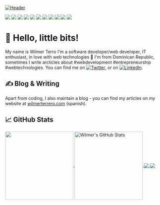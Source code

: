 [![Header](https://raw.githubusercontent.com/wilmerterrero/wilmerterrero/master/header.png "Header")](https://wilmerterrero.com/)

<!-- ICONS -->
![](https://img.shields.io/badge/OS-Linux-informational?style=flat&logo=linux&logoColor=white&color=2D1650)
![](https://img.shields.io/badge/Code-JavaScript-informational?style=flat&logo=javascript&logoColor=white&color=2D1650)
![](https://img.shields.io/badge/Code-React-informational?style=flat&logo=react&logoColor=white&color=2D1650)
![](https://img.shields.io/badge/Code-PHP-informational?style=flat&logo=php&logoColor=white&color=2D1650)
![](https://img.shields.io/badge/Code-Laravel-informational?style=flat&logo=laravel&logoColor=white&color=2D1650)
![](https://img.shields.io/badge/Code-Csharp-informational?style=flat&logo=c-sharp&logoColor=white&color=2D1650)
![](https://img.shields.io/badge/Design-Figma-informational?style=flat&logo=figma&logoColor=white&color=2D1650)
![](https://img.shields.io/badge/Design-Inkscape-informational?style=flat&logo=inkscape&logoColor=white&color=2D1650)
![](https://img.shields.io/badge/SQL-MySQL-informational?style=flat&logo=mysql&logoColor=white&color=2D1650)
![](https://img.shields.io/badge/SQL-TSQL-informational?style=flat&logo=microsoft-sql-server&logoColor=white&color=2D1650)
![](https://img.shields.io/badge/API-GraphQL-informational?style=flat&logo=graphql&logoColor=white&color=2D1650)

# &#x1F47E; Hello, little bits!
My name is Wilmer Terro I'm a software developer/web developer, IT enthusiast, in love with web technologies 💜 I'm from Dominican Republic, sometimes I write arcticles about #webdevelopment #entrepreneurship #webtechnologies. You can find me on [![Twitter][1.2]][1],  or on [![LinkedIn][2.2]][2].

## &#x270d; Blog & Writing

Apart from coding, I also maintain a blog - you can find my articles on my website at [wilmerterrero.com](https://wilmerterrero.com/) (spanish).


## &#x1f4c8; GitHub Stats

<a href="https://github.com/wilmerterrero/wilmerterrero">
  <img align="center" height="220px" src="https://github-readme-stats.vercel.app/api/top-langs/?username=wilmerterrero&hide=java,html&title_color=ffffff&text_color=c9cacc&icon_color=FDFD59&bg_color=2D1650" />
</a>
<a href="https://github.com/wilmerterrero/wilmerterrero">
  <img align="center" height="220px" src="https://github-readme-stats.vercel.app/api?username=wilmerterrero&show_icons=true&line_height=27&count_private=true&title_color=ffffff&text_color=c9cacc&icon_color=FDFD59&bg_color=2D1650" alt="Wilmer's GitHub Stats" />
</a>

<a href="https://github.com/wilmer/wilmerterrero.com">
  <img align="center" src="https://github-readme-stats.vercel.app/api/pin/?username=wilmerterrero&repo=wilmerterrero.com&title_color=ffffff&text_color=c9cacc&icon_color=FDFD59&bg_color=2D1650" />
</a>


<a href="https://github.com/wilmerterrero/devtafolio">
  <img align="center" src="https://github-readme-stats.vercel.app/api/pin/?username=wilmerterrero&repo=devtafolio&title_color=ffffff&text_color=c9cacc&icon_color=FDFD59&bg_color=2D1650" />
</a>    

<!-- links to your social media accounts -->

[1]: https://twitter.com/wilterrero
[2]: https://www.linkedin.com/in/wilmer-terrero-49540517a/

<!-- icons with padding -->

[1.1]: http://i.imgur.com/tXSoThF.png (twitter icon with padding)
[2.1]: http://i.imgur.com/0o48UoR.png (github icon with padding)

<!-- icons without padding -->

[1.2]: http://i.imgur.com/wWzX9uB.png (twitter icon without padding)
[2.2]: https://raw.githubusercontent.com/MartinHeinz/MartinHeinz/master/linkedin-3-16.png (LinkedIn icon without padding)
